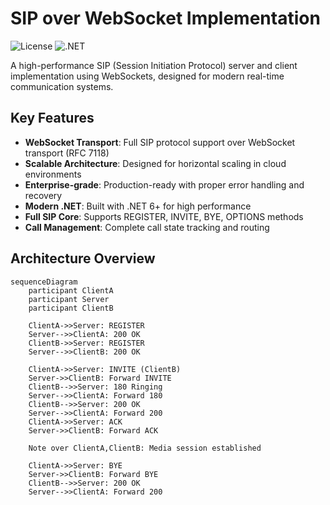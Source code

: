 # SIP over WebSocket Implementation

![License](https://img.shields.io/badge/License-MIT-blue.svg)
![.NET](https://img.shields.io/badge/.NET-9.0-purple.svg)

A high-performance SIP (Session Initiation Protocol) server and client implementation using WebSockets, designed for modern real-time communication systems.

## Key Features

- **WebSocket Transport**: Full SIP protocol support over WebSocket transport (RFC 7118)
- **Scalable Architecture**: Designed for horizontal scaling in cloud environments
- **Enterprise-grade**: Production-ready with proper error handling and recovery
- **Modern .NET**: Built with .NET 6+ for high performance
- **Full SIP Core**: Supports REGISTER, INVITE, BYE, OPTIONS methods
- **Call Management**: Complete call state tracking and routing

## Architecture Overview

```mermaid
sequenceDiagram
    participant ClientA
    participant Server
    participant ClientB
    
    ClientA->>Server: REGISTER
    Server-->>ClientA: 200 OK
    ClientB->>Server: REGISTER
    Server-->>ClientB: 200 OK
    
    ClientA->>Server: INVITE (ClientB)
    Server->>ClientB: Forward INVITE
    ClientB-->>Server: 180 Ringing
    Server-->>ClientA: Forward 180
    ClientB-->>Server: 200 OK
    Server-->>ClientA: Forward 200
    ClientA->>Server: ACK
    Server->>ClientB: Forward ACK
    
    Note over ClientA,ClientB: Media session established
    
    ClientA->>Server: BYE
    Server->>ClientB: Forward BYE
    ClientB-->>Server: 200 OK
    Server-->>ClientA: Forward 200
